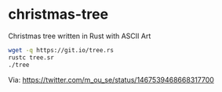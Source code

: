 # christmas-tree
Christmas tree written in Rust with ASCII Art

```sh
wget -q https://git.io/tree.rs
rustc tree.sr
./tree
```

Via: <https://twitter.com/m_ou_se/status/1467539468668317700>
